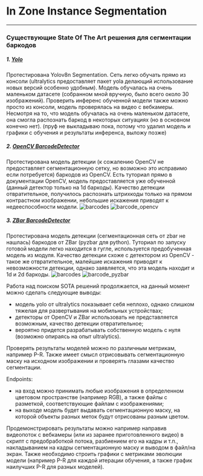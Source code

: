 # In Zone Instance Segmentation

-----------------------------------------

### Существующие State Of The Art решения для сегментации баркодов

##### 1. [Yolo](https://github.com/ultralytics/ultralytics)
   Протестирована Yolov8n Segmentation. Сеть легко обучать прямо из консоли (ultralytics предоставляет пакет yola делающий использование новых версий особенно удобным). Модель обучалась на очень маленьком датасете (собранном мной вручную, было всего около 30 изображений). Проверить инференс обученной модели также можно просто из консоли, модель проверялась на видео с вебкамеры. Несмотря на то, что модель обучалась на очень маленьком датасете, она смогла распознать баркод в некоторых ситуациях (но в основном конечно нет). (пруф не выкладываю пока, потому что удалил модель и графики с обучения и результаты инференса, выложу позже)

##### 2. [OpenCV BarcodeDetector](https://docs.opencv.org/4.x/dc/df7/classcv_1_1barcode_1_1BarcodeDetector.html)
  Протестирована модель детекции (к сожалению OpenCV не предоставляет сегментационную сетку, но возможно это исправимо если потребуется) баркодов из OpenCV. Есть туториал прямо в документации OpenCV, модель предоставляется уже обученной (данный детектор только на 1d баркоды). Качество детекции отвратительное, получилось распознать штрихкоды только на прямом контрастном изображении, небольшие искажения приводят к недееспособности модели.
![barcodes](https://github.com/ArtemTinyakov/mipt2024s-5-Tiniakov-A-D/assets/53254660/672a9f81-4a03-4e12-9a7b-09e98f075aae)
![barcode_opencv](https://github.com/ArtemTinyakov/mipt2024s-5-Tiniakov-A-D/assets/53254660/8c822803-3728-4648-97e1-fa4215942921)

##### 3. [ZBar BarcodeDetector](https://github.com/mchehab/zbar)
  Протестирована модель детекции (сегментационная сеть от zbar не нашлась) баркодов от ZBar (pyzbar для python). Туториал по запуску готовой модели легко находится в гугле, используется предобученная модель из модуля. Качество детекции схоже с детектором из OpenCV - такое же отвратительное, малейшие искажения приводят к невозможности детекции, однако заявляется, что эта модель находит и 1d и 2d баркоды.
![barcodes](https://github.com/ArtemTinyakov/mipt2024s-5-Tiniakov-A-D/assets/53254660/8d819099-492a-4f44-9d16-47ea80ebaea8)
![barcode_pyzbar](https://github.com/ArtemTinyakov/mipt2024s-5-Tiniakov-A-D/assets/53254660/b968d645-30cb-48b6-b4b3-023b4fc47891)

Работа над поиском SOTA решений продолжается, на данный момент можно сделать следующие выводы:
- модель yolo от ultralytics показывает себя неплохо, однако слишком тяжелая для развертывания на мобильных устройствах;
- детекторы от OpenCV и ZBar использовать не представляется возможным, качество детекции отвратительное;
- вероятно придется разрабатывать собственную модель с нуля (возможно опираясь на опыт ultralytics).

Проверять результаты моделей можно по различным метрикам, например P-R. Также имеет смысл отрисовывать сегментационную маску на исходном изображении и проверять глазами качество сегментации.

Endpoints:
- на вход можно принимать любые изображения в определенном цветовом пространстве (например RGB), а также файлы с разметкой, соответствующие файлам с изображениями;
- на выходе модель будет выдавать сегментационную маску, на которой объекты разных меток будут отрисованы разным цветом.

Продемонстрировать результаты можно например направив видеопоток с вебкамеры (или из заранее приготовленного видео) в скрипт с предобработкой потока, разбиением его на кадры и т.п., накладыванием на кадры сегментационную маску и выводом в файл/на экран. Также необходимо строить графики с метриками эволюции модели (например P-R для каждой итерации обучения, а также график наилучших P-R для разных моделей).
